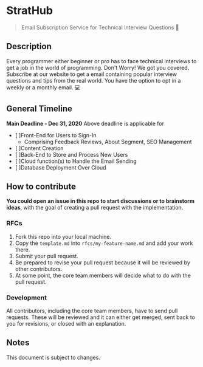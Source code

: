 # StratHub
>Email Subscription Service for Technical Interview Questions :book:  
## Description
Every programmer either beginner or pro has to face technical interviews to get a job in the world of programming. Don't Worry! We got you covered.
Subscribe at our website to get a email containing popular interview questions and tips from the real world.
You have the option to opt in a weekly or a monthly email. :computer:  
## General Timeline
**Main Deadline - Dec 31, 2020**
Above deadline is applicable for
 - [ ]Front-End for Users to Sign-In
   - Comprising Feedback Reviews, About Segment, SEO Management
 - [ ]Content Creation
 - [ ]Back-End to Store and Process New Users
 - [ ]Cloud function(s) to Handle the Email Sending
 - [ ]Database Deployment Over Cloud  
 ## How to contribute

**You could open an issue in this repo to start discussions or to brainstorm ideas**, with the goal of creating a pull request with the implementation.

### RFCs

1. Fork this repo into your local machine.
2. Copy the `template.md` into `rfcs/my-feature-name.md` and add your work there.
3. Submit your pull request.
4. Be prepared to revise your pull request because it will be reviewed by other contributors.
5. At some point, the core team members will decide what to do with the pull request.

### Development

All contributors, including the core team members, have to send pull requests. These will be reviewed and it can either get merged, sent back to you for revisions, or closed with an explanation.

## Notes 

This document is subject to changes.
